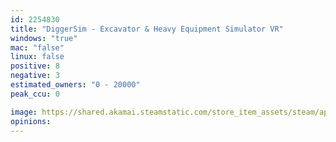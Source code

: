 ```yaml
---
id: 2254830
title: "DiggerSim - Excavator & Heavy Equipment Simulator VR"
windows: "true"
mac: "false"
linux: false
positive: 8
negative: 3
estimated_owners: "0 - 20000"
peak_ccu: 0

image: https://shared.akamai.steamstatic.com/store_item_assets/steam/apps/2254830/header.jpg?t=1728890050
opinions:
---
```

